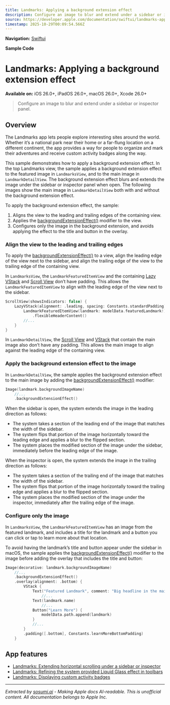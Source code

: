 ```yaml
---
title: Landmarks: Applying a background extension effect
description: Configure an image to blur and extend under a sidebar or inspector panel.
source: https://developer.apple.com/documentation/swiftui/landmarks-applying-a-background-extension-effect
timestamp: 2025-10-29T00:09:54.566Z
---
```


**Navigation:** [Swiftui](/documentation/swiftui)

**Sample Code**

# Landmarks: Applying a background extension effect

**Available on:** iOS 26.0+, iPadOS 26.0+, macOS 26.0+, Xcode 26.0+

> Configure an image to blur and extend under a sidebar or inspector panel.

## Overview

The Landmarks app lets people explore interesting sites around the world. Whether it’s a national park near their home or a far-flung location on a different continent, the app provides a way for people to organize and mark their adventures and receive custom activity badges along the way.

This sample demonstrates how to apply a background extension effect. In the top Landmarks view, the sample applies a background extension effect to the featured image in `LandmarksView`, and to the main image in `LandmarkDetailView`. The background extension effect blurs and extends the image under the sidebar or inspector panel when open. The following images show the main image in `LandmarkDetailView` both with and without the background extension effect.

To apply the background extension effect, the sample:

1. Aligns the view to the leading and trailing edges of the containing view.
2. Applies the [backgroundExtensionEffect()](/documentation/swiftui/view/backgroundextensioneffect()) modifier to the view.
3. Configures only the image in the background extension, and avoids applying the effect to the title and button in the overlay.

### Align the view to the leading and trailing edges

To apply the [backgroundExtensionEffect()](/documentation/swiftui/view/backgroundextensioneffect()) to a view, align the leading edge of the view next to the sidebar, and align the trailing edge of the view to the trailing edge of the containing view.

In `LandmarksView`, the `LandmarkFeaturedItemView` and the containing [Lazy VStack](/documentation/swiftui/lazyvstack) and [Scroll View](/documentation/swiftui/scrollview) don’t have padding. This allows the `LandmarkFeaturedItemView` to align with the leading edge of the view next to the sidebar.

```swift
ScrollView(showsIndicators: false) {
    LazyVStack(alignment: .leading, spacing: Constants.standardPadding) {
        LandmarkFeaturedItemView(landmark: modelData.featuredLandmark!)
            .flexibleHeaderContent()
        //...
    }
}
```

In `LandmarkDetailView`, the [Scroll View](/documentation/swiftui/scrollview) and [VStack](/documentation/swiftui/vstack) that contain the main image also don’t have any padding. This allows the main image to align against the leading edge of the containing view.

### Apply the background extension effect to the image

In `LandmarkDetailView`, the sample applies the background extension effect to the main image by adding the [backgroundExtensionEffect()](/documentation/swiftui/view/backgroundextensioneffect()) modifier:

```swift
Image(landmark.backgroundImageName)
    //...
    .backgroundExtensionEffect()
```

When the sidebar is open, the system extends the image in the leading direction as follows:

- The system takes a section of the leading end of the image that matches the width of the sidebar.
- The system flips that portion of the image horizontally toward the leading edge and applies a blur to the flipped section.
- The system places the modified section of the image under the sidebar, immediately before the leading edge of the image.

When the inspector is open, the system extends the image in the trailing direction as follows:

- The system takes a section of the trailing end of the image that matches the width of the sidebar.
- The system flips that portion of the image horizontally toward the trailing edge and applies a blur to the flipped section.
- The system places the modified section of the image under the inspector, immediately after the trailing edge of the image.

### Configure only the image

In `LandmarksView`, the `LandmarkFeaturedItemView` has an image from the featured landmark, and includes a title for the landmark and a button you can click or tap to learn more about that location.

To avoid having the landmark’s title and button appear under the sidebar in macOS, the sample applies the [backgroundExtensionEffect()](/documentation/swiftui/view/backgroundextensioneffect()) modifier to the image before adding the overlay that includes the title and button:

```swift
Image(decorative: landmark.backgroundImageName)
    //...
    .backgroundExtensionEffect()
    .overlay(alignment: .bottom) {
        VStack {
            Text("Featured Landmark", comment: "Big headline in the main image of featured landmarks.")
                //...
            Text(landmark.name)
                //...
            Button("Learn More") {
                modelData.path.append(landmark)
            }
            //...
        }
        .padding([.bottom], Constants.learnMoreBottomPadding)
    }

```

## App features

- [Landmarks: Extending horizontal scrolling under a sidebar or inspector](/documentation/swiftui/landmarks-extending-horizontal-scrolling-under-a-sidebar-or-inspector)
- [Landmarks: Refining the system provided Liquid Glass effect in toolbars](/documentation/swiftui/landmarks-refining-the-system-provided-glass-effect-in-toolbars)
- [Landmarks: Displaying custom activity badges](/documentation/swiftui/landmarks-displaying-custom-activity-badges)

---

*Extracted by [sosumi.ai](https://sosumi.ai) - Making Apple docs AI-readable.*
*This is unofficial content. All documentation belongs to Apple Inc.*
